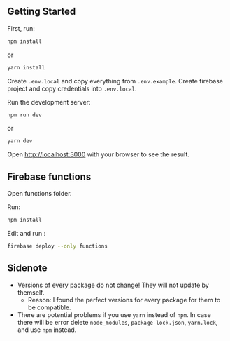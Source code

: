 ## Getting Started

First, run:

```bash
npm install
```

or

```bash
yarn install
```

Create `.env.local` and copy everything from `.env.example`.
Create firebase project and copy credentials into `.env.local`.

Run the development server:

```bash
npm run dev
```

or

```bash
yarn dev
```

Open [http://localhost:3000](http://localhost:3000) with your browser to see the result.

## Firebase functions

Open functions folder.

Run:

```bash
npm install
```

Edit and run :

```bash
firebase deploy --only functions
```

## Sidenote

- Versions of every package do not change! They will not update by themself.
  - Reason: I found the perfect versions for every package for them to be compatible.
- There are potential problems if you use `yarn` instead of `npm`. In case there will be error delete `node_modules`, `package-lock.json`, `yarn.lock`, and use `npm` instead.
